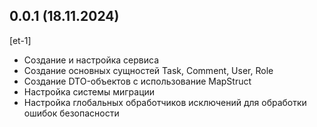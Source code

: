 ## 0.0.1 (18.11.2024)
[et-1]
* Создание и настройка сервиса
* Создание основных сущностей Task, Comment, User, Role
* Создание DTO-объектов с использование MapStruct
* Настройка системы миграции
* Настройка глобальных обработчиков исключений для обработки ошибок безопасности
